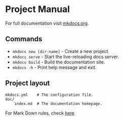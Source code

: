 # Project Manual

For full documentation visit [mkdocs.org](https://www.mkdocs.org).

## Commands

* `mkdocs new [dir-name]` - Create a new project.
* `mkdocs serve` - Start the live-reloading docs server.
* `mkdocs build` - Build the documentation site.
* `mkdocs -h` - Print help message and exit.

## Project layout

    mkdocs.yml    # The configuration file.
    doc/
        index.md  # The documentation homepage.
		
For Mark Down rules, check [here](https://github.com/DavidAnson/markdownlint/tree/v0.27.0/doc)